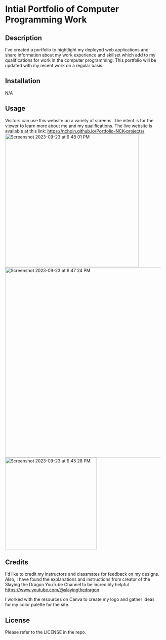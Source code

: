 # Intial Portfolio of Computer Programming Work

## Description
I've created a portfolio to hightlight my deployed web applications and share information about my work experience and skillset which add to my qualifications for work in the computer programming. This portfolio will be updated with my recent work on a regular basis.

## Installation

N/A

## Usage
Visitors can use this website on a variety of screens. The intent is for the viewer to learn more about me and my qualifications. The live website is available at this link:
https://nchoin.github.io/Portfolio-NCK-projects/
<img width="432" alt="Screenshot 2023-09-23 at 9 48 01 PM" src="https://github.com/nchoin/Portfolio-NCK-projects/assets/139597297/196ff296-6065-4881-bc46-b6d6d6fee1cf">
<img width="616" alt="Screenshot 2023-09-23 at 9 47 24 PM" src="https://github.com/nchoin/Portfolio-NCK-projects/assets/139597297/0209a217-2ccf-4cf8-8df1-f75434bc4cc3">
<img width="297" alt="Screenshot 2023-09-23 at 9 45 28 PM" src="https://github.com/nchoin/Portfolio-NCK-projects/assets/139597297/773f1313-3465-4c10-a0d5-4b9142f741ff">


## Credits
I'd like to credit my instructors and classmates for feedback on my designs. Also, I have found the explanations and instructions from creator of the Slaying the Dragon YouTube Channel to be incredibly helpful
https://www.youtube.com/@slayingthedragon
 
I worked with the resources on Canva to create my logo and gather ideas for my color palette for the site.

## License
Please refer to the LICENSE in the repo.
